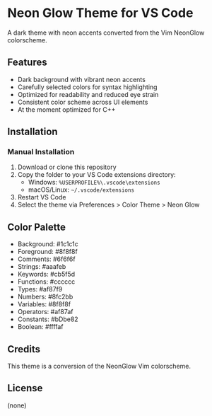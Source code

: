 # Neon Glow Theme for VS Code

A dark theme with neon accents converted from the Vim NeonGlow colorscheme.

## Features

- Dark background with vibrant neon accents
- Carefully selected colors for syntax highlighting
- Optimized for readability and reduced eye strain
- Consistent color scheme across UI elements
- At the moment optimized for C++

## Installation

### Manual Installation

1. Download or clone this repository
2. Copy the folder to your VS Code extensions directory:
   - Windows: `%USERPROFILE%\.vscode\extensions`
   - macOS/Linux: `~/.vscode/extensions`
3. Restart VS Code
4. Select the theme via Preferences > Color Theme > Neon Glow

## Color Palette

- Background: #1c1c1c
- Foreground: #8f8f8f
- Comments: #6f6f6f
- Strings: #aaafeb
- Keywords: #cb5f5d
- Functions: #cccccc
- Types: #af87f9
- Numbers: #8fc2bb
- Variables: #8f8f8f
- Operators: #af87af
- Constants: #bDbe82
- Boolean: #ffffaf

## Credits

This theme is a conversion of the NeonGlow Vim colorscheme.

## License

(none)
